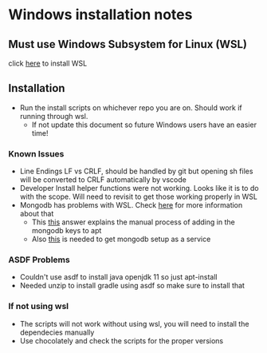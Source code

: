 # Windows installation notes

## Must use Windows Subsystem for Linux (WSL)

click [here](https://docs.microsoft.com/en-us/windows/wsl/install-win10) to install WSL

## Installation

- Run the install scripts on whichever repo you are on. Should work if running through wsl.
  - If not update this document so future Windows users have an easier time!

### Known Issues

- Line Endings LF vs CRLF, should be handled by git but opening sh files will be converted to CRLF automatically by vscode
- Developer Install helper functions were not working. Looks like it is to do with the scope. Will need to revisit to get those working properly in WSL
- Mongodb has problems with WSL. Check [here](https://github.com/Microsoft/WSL/issues/3286) for more information about that
  - This [this](https://github.com/Microsoft/WSL/issues/3286#issuecomment-402594992) answer explains the manual process of adding in the mongodb keys to apt
  - Also [this](https://github.com/Microsoft/WSL/issues/796#issuecomment-255451470) is needed to get mongodb setup as a service


### ASDF Problems

- Couldn't use asdf to install java openjdk 11 so just apt-install
- Needed unzip to install gradle using asdf so make sure to install that 

### If not using wsl

- The scripts will not work without using wsl, you will need to install the dependecies manually
- Use chocolately and check the scripts for the proper versions
